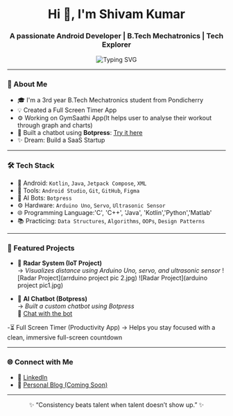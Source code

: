 <h1 align="center">Hi 👋, I'm Shivam Kumar</h1>
<h3 align="center">A passionate Android Developer | B.Tech Mechatronics | Tech Explorer</h3>

<p align="center">
  <img src="https://readme-typing-svg.demolab.com?font=Fira+Code&weight=500&size=24&pause=1000&center=true&vCenter=true&width=600&lines=App+Developer+%7C+Freelancer;DSA+Enthusiast+%7C+Open-Source+Contributor;Dreaming+Big+%7C+Building+Daily" alt="Typing SVG" />
</p>

---

### 🚀 About Me

- 🎓 I'm a 3rd year B.Tech Mechatronics student from Pondicherry
- 💡 Created a Full Screen Timer App 
- ⚙️ Working on GymSaathi App(It helps user to analyse their workout through graph and charts)
- 🤖 Built a chatbot using **Botpress**: [Try it here](https://cdn.botpress.cloud/webchat/v2/shareable.html?botId=a0b423ee-27e1-4257-84f5-eee99d2e6ee3)
- ✨ Dream: Build a SaaS Startup
---

### 🛠️ Tech Stack

- 📱 Android: `Kotlin`, `Java`, `Jetpack Compose`, `XML`
- 🔧 Tools: `Android Studio`, `Git`, `GitHub`, `Figma`
- 🤖 AI Bots: `Botpress`
- ⚙️ Hardware: `Arduino Uno`, `Servo`, `Ultrasonic Sensor`
- 🌐 Programming Language:'C', 'C++', 'Java', 'Kotlin','Python','Matlab'
- 📚 Practicing: `Data Structures`, `Algorithms`, `OOPs`, `Design Patterns`

---

### 🧩 Featured Projects

- 📡 **Radar System (IoT Project)**  
  → _Visualizes distance using Arduino Uno, servo, and ultrasonic sensor_
  ![Radar Project](arrduino project pic 2.jpg)
  ![Radar Project](arduino project pic1.jpg)

- 🤖 **AI Chatbot (Botpress)**  
  → _Built a custom chatbot using Botpress_  
  🔗 [Chat with the bot](https://cdn.botpress.cloud/webchat/v2/shareable.html?botId=a0b423ee-27e1-4257-84f5-eee99d2e6ee3)

-⏳ Full Screen Timer (Productivity App)
  → Helps you stay focused with a clean, immersive full-screen countdown 

---

### 🌐 Connect with Me

- 🔗 [LinkedIn](https://www.linkedin.com/in/shivam-kumar-1b1611210/)
- 🧠 [Personal Blog (Coming Soon)]()

---

<p align="center">✨ “Consistency beats talent when talent doesn’t show up.” ✨</p>
